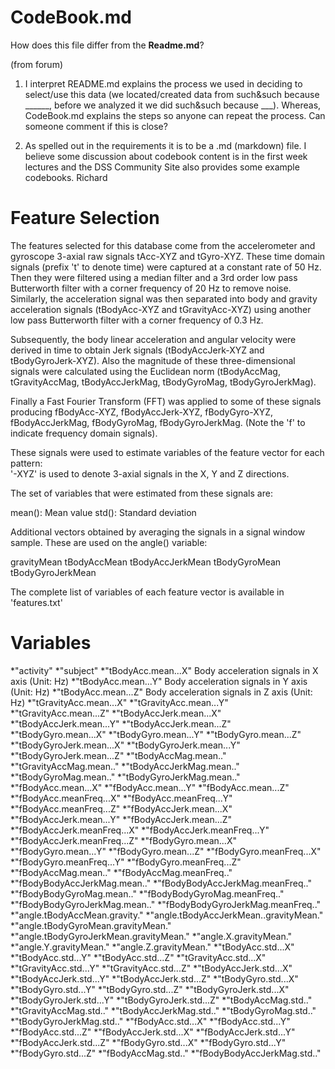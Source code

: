 # CodeBook.md
How does this file differ from the **Readme.md**?

(from forum)
1) I interpret README.md explains the process we used in deciding to select/use this data (we located/created data from such&such because ______, before we analyzed it we did such&such because ___).  Whereas, CodeBook.md explains the steps so anyone can repeat the process.  Can someone comment if this is close?

2) As spelled out in the requirements it is to be a .md (markdown) file.  I believe some discussion about codebook content is in the first week lectures and the DSS Community Site also provides some example codebooks.
Richard

Feature Selection 
=================

The features selected for this database come from the accelerometer and gyroscope 3-axial raw signals tAcc-XYZ and tGyro-XYZ. These time domain signals (prefix 't' to denote time) were captured at a constant rate of 50 Hz. Then they were filtered using a median filter and a 3rd order low pass Butterworth filter with a corner frequency of 20 Hz to remove noise. Similarly, the acceleration signal was then separated into body and gravity acceleration signals (tBodyAcc-XYZ and tGravityAcc-XYZ) using another low pass Butterworth filter with a corner frequency of 0.3 Hz. 

Subsequently, the body linear acceleration and angular velocity were derived in time to obtain Jerk signals (tBodyAccJerk-XYZ and tBodyGyroJerk-XYZ). Also the magnitude of these three-dimensional signals were calculated using the Euclidean norm (tBodyAccMag, tGravityAccMag, tBodyAccJerkMag, tBodyGyroMag, tBodyGyroJerkMag). 

Finally a Fast Fourier Transform (FFT) was applied to some of these signals producing fBodyAcc-XYZ, fBodyAccJerk-XYZ, fBodyGyro-XYZ, fBodyAccJerkMag, fBodyGyroMag, fBodyGyroJerkMag. (Note the 'f' to indicate frequency domain signals). 

These signals were used to estimate variables of the feature vector for each pattern:  
'-XYZ' is used to denote 3-axial signals in the X, Y and Z directions.

The set of variables that were estimated from these signals are: 

mean(): Mean value
std(): Standard deviation

Additional vectors obtained by averaging the signals in a signal window sample. These are used on the angle() variable:

gravityMean
tBodyAccMean
tBodyAccJerkMean
tBodyGyroMean
tBodyGyroJerkMean

The complete list of variables of each feature vector is available in 'features.txt'

# Variables
*"activity"
*"subject"
*"tBodyAcc.mean...X"     Body acceleration signals in X axis (Unit: Hz)
*"tBodyAcc.mean...Y"     Body acceleration signals in Y axis (Unit: Hz)
*"tBodyAcc.mean...Z"     Body acceleration signals in Z axis (Unit: Hz)
*"tGravityAcc.mean...X"
*"tGravityAcc.mean...Y"
*"tGravityAcc.mean...Z"
*"tBodyAccJerk.mean...X"
*"tBodyAccJerk.mean...Y"
*"tBodyAccJerk.mean...Z"
*"tBodyGyro.mean...X"
*"tBodyGyro.mean...Y"
*"tBodyGyro.mean...Z"
*"tBodyGyroJerk.mean...X"
*"tBodyGyroJerk.mean...Y"
*"tBodyGyroJerk.mean...Z"
*"tBodyAccMag.mean.."
*"tGravityAccMag.mean.."
*"tBodyAccJerkMag.mean.."
*"tBodyGyroMag.mean.."
*"tBodyGyroJerkMag.mean.."
*"fBodyAcc.mean...X"
*"fBodyAcc.mean...Y"
*"fBodyAcc.mean...Z"
*"fBodyAcc.meanFreq...X"
*"fBodyAcc.meanFreq...Y"
*"fBodyAcc.meanFreq...Z"
*"fBodyAccJerk.mean...X"
*"fBodyAccJerk.mean...Y"
*"fBodyAccJerk.mean...Z"
*"fBodyAccJerk.meanFreq...X"
*"fBodyAccJerk.meanFreq...Y"
*"fBodyAccJerk.meanFreq...Z"
*"fBodyGyro.mean...X"
*"fBodyGyro.mean...Y"
*"fBodyGyro.mean...Z"
*"fBodyGyro.meanFreq...X"
*"fBodyGyro.meanFreq...Y"
*"fBodyGyro.meanFreq...Z"
*"fBodyAccMag.mean.."
*"fBodyAccMag.meanFreq.."
*"fBodyBodyAccJerkMag.mean.."
*"fBodyBodyAccJerkMag.meanFreq.."
*"fBodyBodyGyroMag.mean.."
*"fBodyBodyGyroMag.meanFreq.."
*"fBodyBodyGyroJerkMag.mean.."
*"fBodyBodyGyroJerkMag.meanFreq.."
*"angle.tBodyAccMean.gravity."
*"angle.tBodyAccJerkMean..gravityMean."
*"angle.tBodyGyroMean.gravityMean."
*"angle.tBodyGyroJerkMean.gravityMean."
*"angle.X.gravityMean."
*"angle.Y.gravityMean."
*"angle.Z.gravityMean."
*"tBodyAcc.std...X"
*"tBodyAcc.std...Y"
*"tBodyAcc.std...Z"
*"tGravityAcc.std...X"
*"tGravityAcc.std...Y"
*"tGravityAcc.std...Z"
*"tBodyAccJerk.std...X"
*"tBodyAccJerk.std...Y"
*"tBodyAccJerk.std...Z"
*"tBodyGyro.std...X"
*"tBodyGyro.std...Y"
*"tBodyGyro.std...Z"
*"tBodyGyroJerk.std...X"
*"tBodyGyroJerk.std...Y"
*"tBodyGyroJerk.std...Z"
*"tBodyAccMag.std.."
*"tGravityAccMag.std.."
*"tBodyAccJerkMag.std.."
*"tBodyGyroMag.std.."
*"tBodyGyroJerkMag.std.."
*"fBodyAcc.std...X"
*"fBodyAcc.std...Y"
*"fBodyAcc.std...Z"
*"fBodyAccJerk.std...X"
*"fBodyAccJerk.std...Y"
*"fBodyAccJerk.std...Z"
*"fBodyGyro.std...X"
*"fBodyGyro.std...Y"
*"fBodyGyro.std...Z"
*"fBodyAccMag.std.."
*"fBodyBodyAccJerkMag.std.."